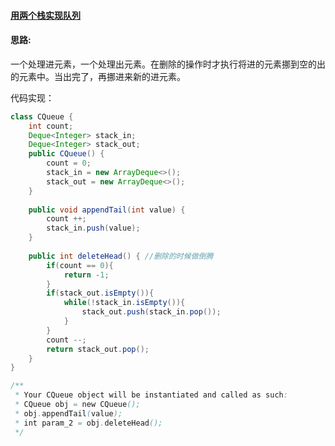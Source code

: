 #### [用两个栈实现队列](https://leetcode-cn.com/problems/yong-liang-ge-zhan-shi-xian-dui-lie-lcof/)

#### 思路:

一个处理进元素，一个处理出元素。在删除的操作时才执行将进的元素挪到空的出的元素中。当出完了，再挪进来新的进元素。

代码实现：

```java
class CQueue {
    int count;
    Deque<Integer> stack_in;
    Deque<Integer> stack_out;
    public CQueue() {
        count = 0;
        stack_in = new ArrayDeque<>();
        stack_out = new ArrayDeque<>();
    }
    
    public void appendTail(int value) {
        count ++;
        stack_in.push(value);
    }
    
    public int deleteHead() { //删除的时候做倒腾
        if(count == 0){
            return -1;
        }
        if(stack_out.isEmpty()){
            while(!stack_in.isEmpty()){
                stack_out.push(stack_in.pop());
            }
        }
        count --;
        return stack_out.pop();
    }
}

/**
 * Your CQueue object will be instantiated and called as such:
 * CQueue obj = new CQueue();
 * obj.appendTail(value);
 * int param_2 = obj.deleteHead();
 */
```

